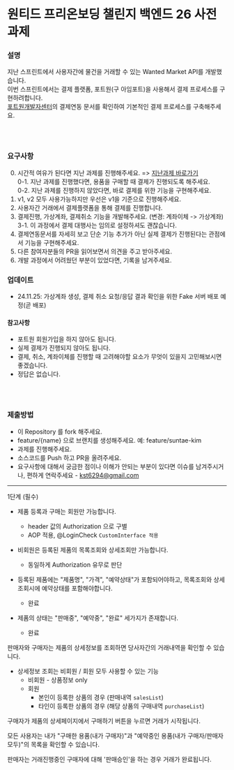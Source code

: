 # 원티드 프리온보딩 챌린지 백엔드 26 사전과제

### 설명
지난 스프린트에서 사용자간에 물건을 거래할 수 있는 Wanted Market API를 개발했습니다. <br>
이번 스프린트에서는 결제 플랫폼, 포트원(구 아임포트)을 사용해서 결제 프로세스를 구현하려합니다. <br>
[포트원개발자센터](https://developers.portone.io/opi/ko/readme?v=v1)의 결제연동 문서를 확인하여 기본적인 결제 프로세스를 구축해주세요.

<br>
<br>

### 요구사항

0. 시간적 여유가 된다면 지난 과제를 진행해주세요. => [지난과제 바로가기](https://github.com/kst6294/wanted-preonboarding-challenge-backend-20) <br>
0-1. 지난 과제를 진행했다면, 용품을 구매할 때 결제가 진행되도록 해주세요. <br>
0-2. 지난 과제를 진행하지 않았다면, 바로 결제를 위한 기능을 구현해주세요.
1. v1, v2 모두 사용가능하지만 우선은 v1을 기준으로 진행해주세요.
2. 사용자간 거래에서 결제플랫폼을 통해 결제를 진행합니다.
3. 결제진행, 가상계좌, 결제취소 기능을 개발해주세요. (변경: 계좌이체 -> 가상계좌) <br>
3-1. 이 과정에서 결제 대행사는 임의로 설정하셔도 괜찮습니다. <br>
4. 결제연동문서를 자세히 보고 단순 기능 추가가 아닌 실제 결제가 진행된다는 관점에서 기능을 구현해주세요.
5. 다른 참여자분들의 PR을 읽어보면서 의견을 주고 받아주세요.
6. 개발 과정에서 어려웠던 부분이 있었다면, 기록을 남겨주세요.

### 업데이트
- 24.11.25: 가상계좌 생성, 결제 취소 요청/응답 결과 확인을 위한 Fake 서버 배포 예정(곧 배포)


#### 참고사항
- 포트원 회원가입을 하지 않아도 됩니다.
- 실제 결제가 진행되지 않아도 됩니다.
- 결제, 취소, 계좌이체를 진행할 때 고려해야할 요소가 무엇이 있을지 고민해보시면 좋겠습니다.
- 정답은 없습니다.


<br>
<br>


### 제출방법
- 이 Repository 를 fork 해주세요.
- feature/{name} 으로 브랜치를 생성해주세요. 예: feature/suntae-kim
- 과제를 진행해주세요.
- 소스코드를 Push 하고 PR을 올려주세요.
- 요구사항에 대해서 궁금한 점이나 이해가 안되는 부분이 있다면 이슈를 남겨주시거나, 편하게 연락주세요 - kst6294@gmail.com


---
1단계 (필수)
- 제품 등록과 구매는 회원만 가능합니다.
  - header 값의 Authorization 으로 구별
  - AOP 적용, @LoginCheck `CustomInterface 적용`

- 비회원은 등록된 제품의 목록조회와 상세조회만 가능합니다.
  - 동일하게 Authorization 유무로 판단

- 등록된 제품에는 "제품명", "가격", "예약상태"가 포함되어야하고, 목록조회와 상세조회시에 예약상태를 포함해야합니다.
  - 완료 
- 제품의 상태는 "판매중", "예약중", "완료" 세가지가 존재합니다.
  - 완료

판매자와 구매자는 제품의 상세정보를 조회하면 당사자간의 거래내역을 확인할 수 있습니다.
- 상세정보 조회는 비회원 / 회원 모두 사용할 수 있는 기능
  - 비회원 - 상품정보 only
  - 회원
    - 본인이 등록한 상품의 경우 (판매내역 `salesList`)
    - 타인이 등록한 상품의 경우 (해당 상품의 구매내역 `purchaseList`)

구매자가 제품의 상세페이지에서 구매하기 버튼을 누르면 거래가 시작됩니다.

모든 사용자는 내가 "구매한 용품(내가 구매자)"과 "예약중인 용품(내가 구매자/판매자 모두)"의 목록을 확인할 수 있습니다.

판매자는 거래진행중인 구매자에 대해 '판매승인'을 하는 경우 거래가 완료됩니다.